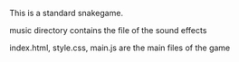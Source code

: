 This is a standard snakegame.

music directory contains the file of the sound effects

index.html, style.css, main.js are the main files of the game